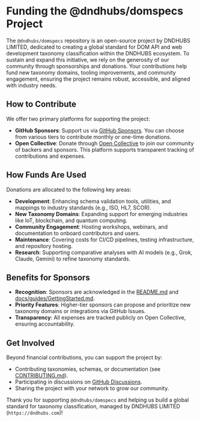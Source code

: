 # Funding the @dndhubs/domspecs Project

The `@dndhubs/domspecs` repository is an open-source project by DNDHUBS LIMITED, dedicated to creating a global standard for DOM API and web development taxonomy classification within the DNDHUBS ecosystem. To sustain and expand this initiative, we rely on the generosity of our community through sponsorships and donations. Your contributions help fund new taxonomy domains, tooling improvements, and community engagement, ensuring the project remains robust, accessible, and aligned with industry needs.

## How to Contribute
We offer two primary platforms for supporting the project:

- **GitHub Sponsors**: Support us via [GitHub Sponsors](https://github.com/sponsors/dndhubs). You can choose from various tiers to contribute monthly or one-time donations.
- **Open Collective**: Donate through [Open Collective](https://opencollective.com/dndhubs) to join our community of backers and sponsors. This platform supports transparent tracking of contributions and expenses.

## How Funds Are Used
Donations are allocated to the following key areas:
- **Development**: Enhancing schema validation tools, utilities, and mappings to industry standards (e.g., ISO, HL7, SCOR).
- **New Taxonomy Domains**: Expanding support for emerging industries like IoT, blockchain, and quantum computing.
- **Community Engagement**: Hosting workshops, webinars, and documentation to onboard contributors and users.
- **Maintenance**: Covering costs for CI/CD pipelines, testing infrastructure, and repository hosting.
- **Research**: Supporting comparative analyses with AI models (e.g., Grok, Claude, Gemini) to refine taxonomy standards.

## Benefits for Sponsors
- **Recognition**: Sponsors are acknowledged in the [README.md](README.md) and [docs/guides/GettingStarted.md](docs/guides/GettingStarted.md).
- **Priority Features**: Higher-tier sponsors can propose and prioritize new taxonomy domains or integrations via GitHub Issues.
- **Transparency**: All expenses are tracked publicly on Open Collective, ensuring accountability.

## Get Involved
Beyond financial contributions, you can support the project by:
- Contributing taxonomies, schemas, or documentation (see [CONTRIBUTING.md](CONTRIBUTING.md)).
- Participating in discussions on [GitHub Discussions](https://github.com/dndhubs/domspecs/discussions).
- Sharing the project with your network to grow our community.

Thank you for supporting `@dndhubs/domspecs` and helping us build a global standard for taxonomy classification, managed by DNDHUBS LIMITED (`https://dndhubs.com`)!